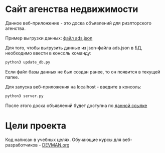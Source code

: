 # Сайт агенства недвижимости

Данное веб-приложение - это доска объявлений для риэлторского агенства.

Пример выгрузки данных: [файл ads.json](https://devman.org/fshare/1503424990/3/)

Для того, чтобы выгрузить данные из json-файла ads.json в БД, необходимо ввести в консоль команду:
```bash
python3 update_db.py
```
Если файл базы данных не был создан ранее, то он появится в текущей папке.

Для запуска веб-приложения на localhost - введите в консоль:
```bash
python3 server.py
```

После этого доска объявлений будет доступна по [данной ссылке](http://localhost:5000/)

# Цели проекта

Код написан в учебных целях. Обучающие курсы для веб-разработчиков - [DEVMAN.org](https://devman.org)
